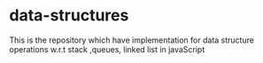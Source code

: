 # data-structures
This is the repository which have implementation for data structure operations w.r.t stack ,queues, linked list in javaScript
